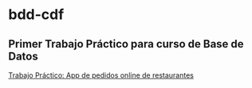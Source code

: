 # bdd-cdf

## Primer Trabajo Práctico para curso de Base de Datos

[Trabajo Práctico: App de pedidos online de restaurantes](https://drive.google.com/file/d/1XfFOh8WwmUHPpUvWqkJDifqULyKWw7xK/view?usp=sharing)
